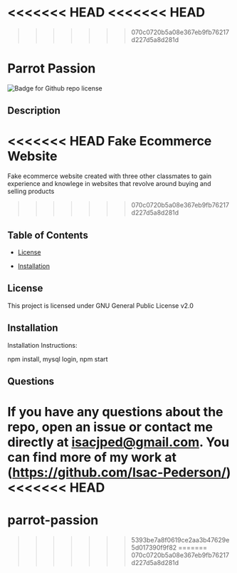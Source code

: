 <<<<<<< HEAD
<<<<<<< HEAD
=======
>>>>>>> 070c0720b5a08e367eb9fb76217d227d5a8d281d
# Parrot Passion

![Badge for Github repo license](https://img.shields.io/badge/ParrotPassion%20-IsacPederson-green)

## Description

<<<<<<< HEAD
Fake Ecommerce Website
=======
Fake ecommerce website created with three other classmates to gain experience and knowlege in websites that revolve around buying and selling products
>>>>>>> 070c0720b5a08e367eb9fb76217d227d5a8d281d

## Table of Contents

- [License](#license)

- [Installation](#installation)

## License

This project is licensed under GNU General Public License v2.0

## Installation

Installation Instructions:

npm install, mysql login, npm start

## Questions

If you have any questions about the repo, open an issue or contact me directly at isacjped@gmail.com. You can find more of my work at (https://github.com/Isac-Pederson/)
<<<<<<< HEAD
=======
# parrot-passion
>>>>>>> 5393be7a8f0619ce2aa3b47629e5d017390f9f82
=======
>>>>>>> 070c0720b5a08e367eb9fb76217d227d5a8d281d
